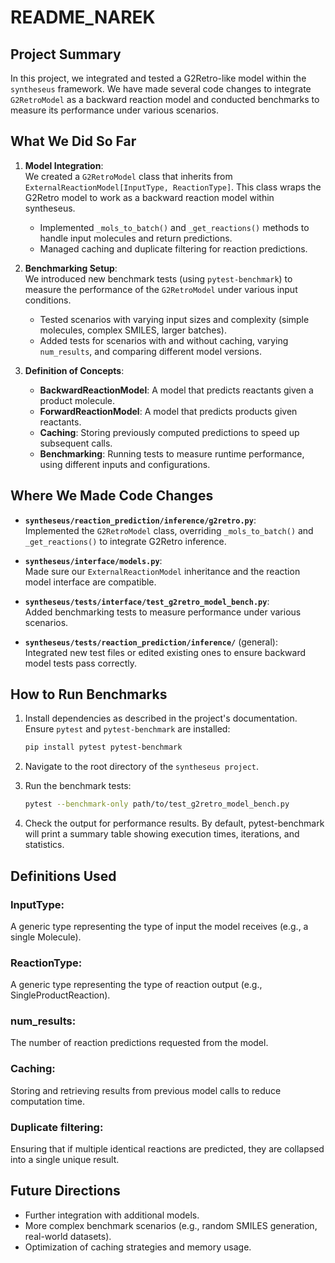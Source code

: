 # README_NAREK

## Project Summary

In this project, we integrated and tested a G2Retro-like model within the `syntheseus` framework. We have made several code changes to integrate `G2RetroModel` as a backward reaction model and conducted benchmarks to measure its performance under various scenarios.

## What We Did So Far

1. **Model Integration**:  
   We created a `G2RetroModel` class that inherits from `ExternalReactionModel[InputType, ReactionType]`. This class wraps the G2Retro model to work as a backward reaction model within syntheseus.  
   - Implemented `_mols_to_batch()` and `_get_reactions()` methods to handle input molecules and return predictions.
   - Managed caching and duplicate filtering for reaction predictions.

2. **Benchmarking Setup**:  
   We introduced new benchmark tests (using `pytest-benchmark`) to measure the performance of the `G2RetroModel` under various input conditions.  
   - Tested scenarios with varying input sizes and complexity (simple molecules, complex SMILES, larger batches).
   - Added tests for scenarios with and without caching, varying `num_results`, and comparing different model versions.

3. **Definition of Concepts**:  
   - **BackwardReactionModel**: A model that predicts reactants given a product molecule.
   - **ForwardReactionModel**: A model that predicts products given reactants.
   - **Caching**: Storing previously computed predictions to speed up subsequent calls.
   - **Benchmarking**: Running tests to measure runtime performance, using different inputs and configurations.

## Where We Made Code Changes

- **`syntheseus/reaction_prediction/inference/g2retro.py`**:  
  Implemented the `G2RetroModel` class, overriding `_mols_to_batch()` and `_get_reactions()` to integrate G2Retro inference.
  
- **`syntheseus/interface/models.py`**:  
  Made sure our `ExternalReactionModel` inheritance and the reaction model interface are compatible.
  
- **`syntheseus/tests/interface/test_g2retro_model_bench.py`**:  
  Added benchmarking tests to measure performance under various scenarios.

- **`syntheseus/tests/reaction_prediction/inference/`** (general):  
  Integrated new test files or edited existing ones to ensure backward model tests pass correctly.

## How to Run Benchmarks

1. Install dependencies as described in the project's documentation. Ensure `pytest` and `pytest-benchmark` are installed:
   ```bash
   pip install pytest pytest-benchmark
   
2. Navigate to the root directory of the `syntheseus project`.

3. Run the benchmark tests:
   ```bash
   pytest --benchmark-only path/to/test_g2retro_model_bench.py
4. Check the output for performance results. By default, pytest-benchmark will print a summary table showing execution times, iterations, and statistics.

## Definitions Used
### InputType: 
A generic type representing the type of input the model receives (e.g., a single Molecule).

### ReactionType: 
A generic type representing the type of reaction output (e.g., SingleProductReaction).

### num_results: 
The number of reaction predictions requested from the model.

### Caching: 
Storing and retrieving results from previous model calls to reduce computation time.

### Duplicate filtering: 
Ensuring that if multiple identical reactions are predicted, they are collapsed into a single unique result.

## Future Directions
* Further integration with additional models.
* More complex benchmark scenarios (e.g., random SMILES generation, real-world datasets).
* Optimization of caching strategies and memory usage.